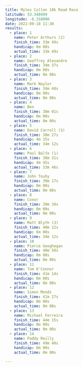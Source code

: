 ```yaml
---
title: Myles Cullen 10k Road Race
latitude: 53.348499
longitude: -6.318000
date: 2022-09-18 11:30
results:
  - place: 1
    name: Peter Arthurs (2)
    finish_time: 33m 49s
    handicap: 0m 00s
    actual_time: 33m 49s
  - place: 2
    name: Geoffrey Alexandre
    finish_time: 34m 37s
    handicap: 0m 00s
    actual_time: 0m 00s
  - place: 3
    name: Mark Naylor
    finish_time: 34m 48s
    handicap: 0m 00s
    actual_time: 0m 00s
  - place: 4
    name: Ben
    finish_time: 38m 01s
    handicap: 0m 00s
    actual_time: 0m 00s
  - place: 5
    name: David Carroll (3)
    finish_time: 38m 27s
    handicap: 4m 15s
    actual_time: 34m 12s
  - place: 6
    name: Paul Balfe (1)
    finish_time: 38m 31s
    handicap: 4m 45s
    actual_time: 33m 46s
  - place: 7
    name: John Touhy
    finish_time: 39m 17s
    handicap: 0m 00s
    actual_time: 0m 00s
  - place: 8
    name: Conor 
    finish_time: 39m 39s
    handicap: 0m 00s
    actual_time: 0m 00s
  - place: 9
    name: Matt Blyth (3)
    finish_time: 40m 12s
    handicap: 6m 00s
    actual_time: 34m 12s
  - place: 10
    name: Pierce Geoghegan
    finish_time: 40m 50s
    handicap: 0m 00s
    actual_time: 0m 00s
  - place: 11
    name: Tom O'Connor
    finish_time: 41m 14s
    handicap: 0m 00s
    actual_time: 0m 00s
  - place: 12
    name: Simon Monds
    finish_time: 41m 27s
    handicap: 0m 00s
    actual_time: 0m 00s
  - place: 13
    name: Michael Ferreira
    finish_time: 44m 15s
    handicap: 0m 00s
    actual_time: 0m 00s
  - place: 14
    name: Paddy Reilly
    finish_time: 49m 40s
    handicap: 0m 00s
    actual_time: 0m 00s

---
```

